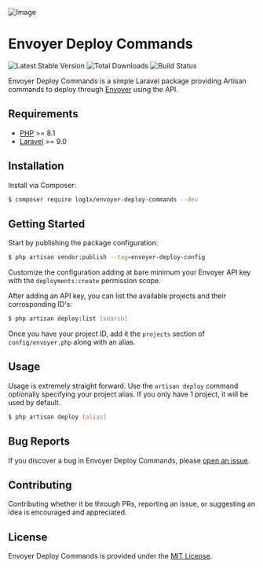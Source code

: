 ![Image](https://i.imgur.com/EFI9448.png)

# Envoyer Deploy Commands

![Latest Stable Version](https://img.shields.io/packagist/v/log1x/envoyer-deploy-commands.svg?style=flat-square)
![Total Downloads](https://img.shields.io/packagist/dt/log1x/envoyer-deploy-commands.svg?style=flat-square)
![Build Status](https://img.shields.io/github/actions/workflow/status/log1x/envoyer-deploy-commands/main.yml?branch=main&style=flat-square)

Envoyer Deploy Commands is a simple Laravel package providing Artisan commands to deploy through [Envoyer](https://envoyer.io/) using the API.

## Requirements

- [PHP](https://secure.php.net/manual/en/install.php) >= 8.1
- [Laravel](https://laravel.com/) >= 9.0

## Installation

Install via Composer:

```bash
$ composer require log1x/envoyer-deploy-commands --dev
```

## Getting Started

Start by publishing the package configuration:

```bash
$ php artisan vendor:publish --tag=envoyer-deploy-config
```

Customize the configuration adding at bare minimum your Envoyer API key with the `deployments:create` permission scope.

After adding an API key, you can list the available projects and their corrosponding ID's:

```bash
$ php artisan deploy:list [search]
```

Once you have your project ID, add it the `projects` section of `config/envoyer.php` along with an alias.

## Usage

Usage is extremely straight forward. Use the `artisan deploy` command optionally specifying your project alias. If you only have 1 project, it will be used by default.

```bash
$ php artisan deploy [alias]
```

## Bug Reports

If you discover a bug in Envoyer Deploy Commands, please [open an issue](https://github.com/Log1x/envoyer-deploy-commands/issues).

## Contributing

Contributing whether it be through PRs, reporting an issue, or suggesting an idea is encouraged and appreciated.

## License

Envoyer Deploy Commands is provided under the [MIT License](LICENSE.md).
